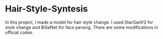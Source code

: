 # Hair-Style-Syntesis
In this project, I made a model for hair style change. I used StarGanV2 for style change and BiSeNet for face parsing. There are some modifications in official codes.
